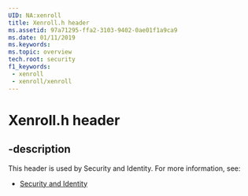 ```yaml
---
UID: NA:xenroll
title: Xenroll.h header
ms.assetid: 97a71295-ffa2-3103-9402-0ae01f1a9ca9
ms.date: 01/11/2019
ms.keywords: 
ms.topic: overview
tech.root: security
f1_keywords:
 - xenroll
 - xenroll/xenroll
---
```


# Xenroll.h header


## -description

This header is used by Security and Identity. For more information, see:

- [Security and Identity](../_security/index.md)

